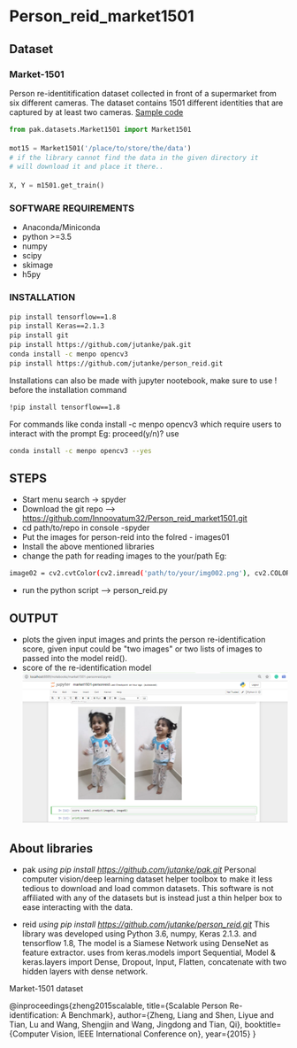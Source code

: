# Person_reid_market1501

## Dataset

### Market-1501
Person re-identitification dataset collected in front of a supermarket from six different cameras. The dataset
contains 1501 different identities that are captured by at least two cameras.
[Sample code](https://github.com/justayak/pak/blob/master/samples/Market1501.ipynb)

```python
from pak.datasets.Market1501 import Market1501 

mot15 = Market1501('/place/to/store/the/data')
# if the library cannot find the data in the given directory it
# will download it and place it there..

X, Y = m1501.get_train()
```

### SOFTWARE REQUIREMENTS
* Anaconda/Miniconda
* python >=3.5
* numpy
* scipy
* skimage
* h5py


### INSTALLATION
```bash
pip install tensorflow==1.8
pip install Keras==2.1.3
pip install git
pip install https://github.com/jutanke/pak.git
conda install -c menpo opencv3 
pip install https://github.com/jutanke/person_reid.git
```
Installations can also be made with jupyter nootebook, make sure to use ! before the installation command 
```bash
!pip install tensorflow==1.8
```
For commands like conda install -c menpo opencv3 which require users to interact with the prompt Eg: proceed(y/n)? use 
```bash
conda install -c menpo opencv3 --yes
```
## STEPS
* Start menu search -> spyder
* Download the git repo --> https://github.com/Innoovatum32/Person_reid_market1501.git
* cd path/to/repo in console -spyder
* Put the images for person-reid into the folred - images01 
* Install the above mentioned libraries
* change the path for reading images to the your/path
Eg:
```bash
image02 = cv2.cvtColor(cv2.imread('path/to/your/img002.png'), cv2.COLOR_BGR2RGB)
```
* run the python script --> person_reid.py

## OUTPUT
* plots the given input images and prints the person re-identification score, given input could be "two images" or two lists of images to passed into the model reid(). 
* score of the re-identification model
![Score](https://github.com/Innoovatum32/Person_reid_market1501/blob/master/images01/Screenshot%20(36).png)

## About libraries

* pak
*using pip install https://github.com/jutanke/pak.git*
Personal computer vision/deep learning dataset helper toolbox to make it less tedious to download and load common datasets. This software is not affiliated with any of the datasets but is instead just a thin helper box to ease interacting with the data.

* reid
*using pip install https://github.com/jutanke/person_reid.git*
This library was developed using Python 3.6, numpy, Keras 2.1.3. and tensorflow 1.8, The model is a Siamese Network using DenseNet as feature extractor. uses from keras.models import Sequential, Model & keras.layers import Dense, Dropout, Input, Flatten, concatenate with two hidden layers with dense network.

Market-1501 dataset

@inproceedings{zheng2015scalable,
  title={Scalable Person Re-identification: A Benchmark},
  author={Zheng, Liang and Shen, Liyue and Tian, Lu and Wang, Shengjin and Wang, Jingdong and Tian, Qi},
  booktitle={Computer Vision, IEEE International Conference on},
  year={2015}
}
